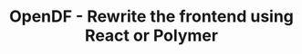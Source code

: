 ---
layout: gsoc
categories: gsoc2017
divid: opendfcomponentui
title:  OpenDF - Rewrite the frontend using React or Polymer
description: <p>Front-end of the OpenDF is currently done using AngularJS, but we see we need a framework which is extra good in component based UIs. We like to make use of HTML5’s Web Components APIs in OpenDF. We are flexible on what framework to use, it could be React or Polymer or any other web component based framework.</p><p>This also should go with ES6 and SCSS or LESS. Gulp or Grunt should be used for development, once the new release is ready for the production, files should be precompiled( ES6 and SCSS or LESS ), merged, minified, versioned,  and put into ‘dist’ folder. Then the NGINX server can serve the new release.
githuburl: https://github.com/scorelab/OpenDF
requiredknowledge: Any Web Components framework, ES6 and Babel, SCSS or LESS, npm/yarn, Gulp/Grunt
possiblementors: Milindu Sanoj Kumarage(sanoj@scorelab.org)
---